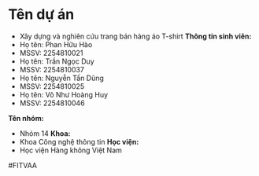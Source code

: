 # Tên dự án 
 - Xây dựng và nghiên cứu trang bán hàng áo T-shirt
**Thông tin sinh viên:** 
- Họ tên: Phan Hữu Hào
- MSSV: 2254810021
- Họ tên: Trần Ngọc Duy
- MSSV: 2254810037
- Họ tên: Nguyễn Tấn Dũng
- MSSV: 2254810025
- Họ tên: Võ Như Hoàng Huy
- MSSV: 2254810046

**Tên nhóm:** 
- Nhóm 14
**Khoa:** 
- Khoa Công nghệ thông tin
**Học viện:** 
- Học viện Hàng không Việt Nam  

#FITVAA
